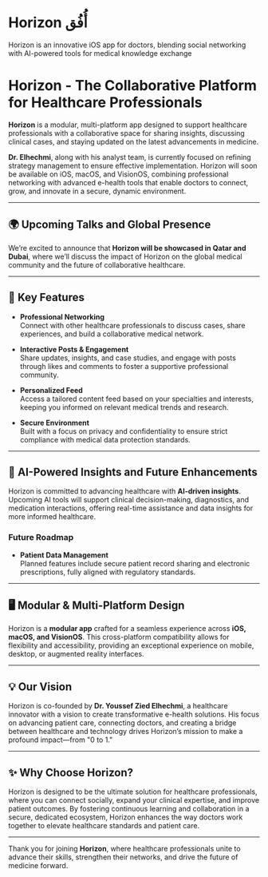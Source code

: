 # Horizon أُفُق
Horizon is an innovative iOS app for doctors, blending social networking with AI-powered tools for medical knowledge exchange
# Horizon - The Collaborative Platform for Healthcare Professionals

**Horizon** is a modular, multi-platform app designed to support healthcare professionals with a collaborative space for sharing insights, discussing clinical cases, and staying updated on the latest advancements in medicine. 

**Dr. Elhechmi**, along with his analyst team, is currently focused on refining strategy management to ensure effective implementation. Horizon will soon be available on iOS, macOS, and VisionOS, combining professional networking with advanced e-health tools that enable doctors to connect, grow, and innovate in a secure, dynamic environment.

---

## 🌍 Upcoming Talks and Global Presence

We’re excited to announce that **Horizon will be showcased in Qatar and Dubai**, where we’ll discuss the impact of Horizon on the global medical community and the future of collaborative healthcare.

---

## 🚀 Key Features

- **Professional Networking**  
  Connect with other healthcare professionals to discuss cases, share experiences, and build a collaborative medical network.

- **Interactive Posts & Engagement**  
  Share updates, insights, and case studies, and engage with posts through likes and comments to foster a supportive professional community.

- **Personalized Feed**  
  Access a tailored content feed based on your specialties and interests, keeping you informed on relevant medical trends and research.

- **Secure Environment**  
  Built with a focus on privacy and confidentiality to ensure strict compliance with medical data protection standards.

---

## 🧠 AI-Powered Insights and Future Enhancements

Horizon is committed to advancing healthcare with **AI-driven insights**. Upcoming AI tools will support clinical decision-making, diagnostics, and medication interactions, offering real-time assistance and data insights for more informed healthcare.

### Future Roadmap

- **Patient Data Management**  
  Planned features include secure patient record sharing and electronic prescriptions, fully aligned with regulatory standards.

---

## 🖥️ Modular & Multi-Platform Design

Horizon is a **modular app** crafted for a seamless experience across **iOS, macOS, and VisionOS**. This cross-platform compatibility allows for flexibility and accessibility, providing an exceptional experience on mobile, desktop, or augmented reality interfaces.

---

## 💡 Our Vision

Horizon is co-founded by **Dr. Youssef Zied Elhechmi**, a healthcare innovator with a vision to create transformative e-health solutions. His focus on advancing patient care, connecting doctors, and creating a bridge between healthcare and technology drives Horizon’s mission to make a profound impact—from "0 to 1."

---

## ✨ Why Choose Horizon?

Horizon is designed to be the ultimate solution for healthcare professionals, where you can connect socially, expand your clinical expertise, and improve patient outcomes. By fostering continuous learning and collaboration in a secure, dedicated ecosystem, Horizon enhances the way doctors work together to elevate healthcare standards and patient care.

---

Thank you for joining **Horizon**, where healthcare professionals unite to advance their skills, strengthen their networks, and drive the future of medicine forward.
